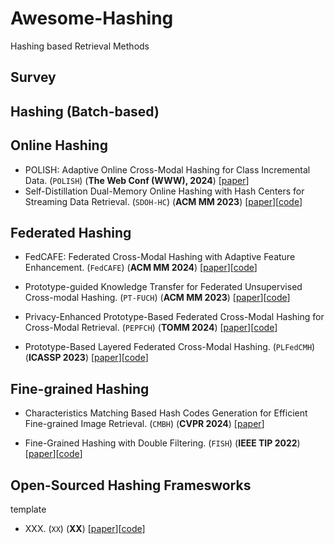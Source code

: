 # Awesome-Hashing

Hashing based Retrieval Methods


## Survey


## Hashing (Batch-based) 


## Online Hashing
- <a name="todo"></a> POLISH: Adaptive Online Cross-Modal Hashing for Class Incremental Data. (`POLISH`) (**The Web Conf (WWW), 2024**) [[paper](https://dl.acm.org/doi/10.1145/3589334.3645716)]
- <a name="todo"></a> Self-Distillation Dual-Memory Online Hashing with Hash Centers for Streaming Data Retrieval. (`SDOH-HC`) (**ACM MM 2023**) [[paper](https://dl.acm.org/doi/10.1145/3581783.3612119)][[code](https://github.com/ZCyueternal/SDOH-HC)]


## Federated Hashing
- <a name="todo"></a> FedCAFE: Federated Cross-Modal Hashing with Adaptive Feature Enhancement. (`FedCAFE`) (**ACM MM 2024**)  [[paper](https://dl.acm.org/doi/10.1145/3664647.3681319)][[code](https://github.com/FtAhub/FedCAFE)]
- <a name="todo"></a> Prototype-guided Knowledge Transfer for Federated Unsupervised Cross-modal Hashing. (`PT-FUCH`) (**ACM MM 2023**)  [[paper](https://dl.acm.org/doi/abs/10.1145/3581783.3613837)][[code](https://github.com/Tam-JQK/PT-FUCH_P)]
- <a name="todo"></a> Privacy-Enhanced Prototype-Based Federated Cross-Modal Hashing for Cross-Modal Retrieval. (`PEPFCH`) (**TOMM 2024**)  [[paper](https://dl.acm.org/doi/10.1145/3674507)][[code](https://github.com/vindahi/PEPFCH)]

- <a name="todo"></a> Prototype-Based Layered Federated Cross-Modal Hashing. (`PLFedCMH`) (**ICASSP 2023**)  [[paper](https://dl.acm.org/doi/10.1145/3664647.3681319)][[code](https://github.com/CarreLiu/PLFedCMH)]



## Fine-grained Hashing
- <a name="todo"></a> Characteristics Matching Based Hash Codes Generation for Efficient Fine-grained Image Retrieval. (`CMBH`) (**CVPR 2024**)  [[paper](https://openaccess.thecvf.com/content/CVPR2024/papers/Chen_Characteristics_Matching_Based_Hash_Codes_Generation_for_Efficient_Fine-grained_Image_CVPR_2024_paper.pdf)]

- <a name="todo"></a> Fine-Grained Hashing with Double Filtering. (`FISH`) (**IEEE TIP 2022**)  [[paper](https://ieeexplore.ieee.org/document/9695302)][[code](https://github.com/chenzhenduo/FISH)]

## Open-Sourced Hashing Framesworks



template
- <a name="todo"></a> XXX. (`XX`) (**XX**)  [[paper](XX)][[code](XX)]
